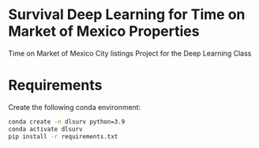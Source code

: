 # Survival Deep Learning for Time on Market of Mexico Properties
Time on Market of Mexico City listings Project for the Deep Learning Class

# Requirements 
Create the following conda environment:
```bash
conda create -n dlsurv python=3.9
conda activate dlsurv
pip install -r requirements.txt
```
